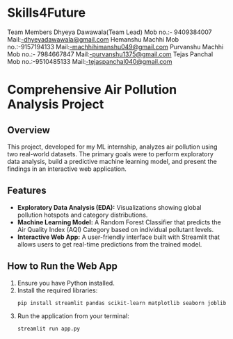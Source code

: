 # Skills4Future

Team Members
Dhyeya Dawawala(Team Lead)
Mob no.:- 9409384007
Mail:-dhyeyadawawala@gmail.com
Hemanshu Machhi
Mob no.:-9157194133
Mail:-machhihimanshu049@gmail.com
Purvanshu Machhi
Mob no.:-	7984667847
Mail:-purvanshu1375@gmail.com
Tejas Panchal
Mob no.:-9510485133
Mail:-tejaspanchal040@gmail.com



# Comprehensive Air Pollution Analysis Project

## Overview
This project, developed for my ML internship, analyzes air pollution using two real-world datasets. The primary goals were to perform exploratory data analysis, build a predictive machine learning model, and present the findings in an interactive web application.

## Features
- **Exploratory Data Analysis (EDA):** Visualizations showing global pollution hotspots and category distributions.
- **Machine Learning Model:** A Random Forest Classifier that predicts the Air Quality Index (AQI) Category based on individual pollutant levels.
- **Interactive Web App:** A user-friendly interface built with Streamlit that allows users to get real-time predictions from the trained model.

## How to Run the Web App
1.  Ensure you have Python installed.
2.  Install the required libraries:
    ```bash
    pip install streamlit pandas scikit-learn matplotlib seaborn joblib
    ```
3.  Run the application from your terminal:
    ```bash
    streamlit run app.py
    ```
